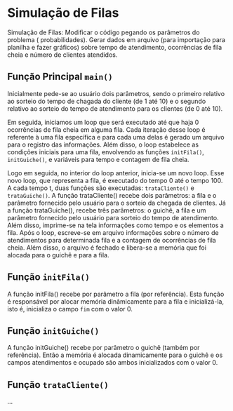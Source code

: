 # Simulação de Filas

Simulação de Filas: Modificar o código pegando os parâmetros do problema ( probabilidades). Gerar dados em arquivo (para importação para planilha e fazer gráficos) sobre tempo de atendimento, ocorrências de fila cheia e número de clientes atendidos.

## Função Principal `main()`

Inicialmente pede-se ao usuário dois parâmetros, sendo o primeiro relativo ao sorteio do tempo de chagada do cliente (de 1 até 10) e o segundo relativo ao sorteio do tempo de atendimento para os clientes (de 0 até 10).

Em seguida, iniciamos um loop que será executado até que haja 0 ocorrências de fila cheia em alguma fila. Cada iteração desse loop é referente à uma fila específica e para cada uma delas é gerado um arquivo para o registro das informações. Além disso, o loop estabelece as condições iniciais para uma fila, envolvendo as funções `initFila()`, `initGuiche()`, e variáveis para tempo e contagem de fila cheia.

Logo em seguida, no interior do loop anterior, inicia-se um novo loop. Esse novo loop, que representa a fila, é executado do tempo 0 até o tempo 100. A cada tempo t, duas funções são executadas: `trataCliente()` e `trataGuiche()`. A função trataCliente() recebe dois parâmetros: a fila e o parâmetro fornecido pelo usuário para o sorteio da chegada de clientes. Já a função trataGuiche(), recebe três parâmetros: o guichê, a fila e um parâmetro fornecido pelo usuário para sorteio do tempo de atendimento. Além disso, imprime-se na tela informações como tempo e os elementos a fila. Após o loop, escreve-se em arquivo informações sobre o número de atendimentos para determinada fila e a contagem de ocorrências de fila cheia. Além disso, o arquivo é fechado e libera-se a memória que foi alocada para o guichê e para a fila.

## Função `initFila()`

A função initFila() recebe por parâmetro a fila (por referência). Esta função é responsável por alocar memória dinâmicamente para a fila e inicializá-la, isto é, inicializa o campo `fim` com o valor 0.

## Função `initGuiche()`

A função initGuiche() recebe por parâmetro o guichê (também por referência). Então a memória é alocada dinamicamente para o guichê e os campos atendimentos e ocupado são ambos inicializados com o valor 0.

## Função `trataCliente()`

...